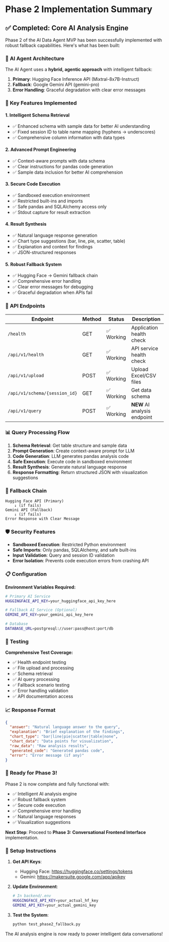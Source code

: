 # Phase 2 Implementation Summary

## ✅ Completed: Core AI Analysis Engine

Phase 2 of the AI Data Agent MVP has been successfully implemented with robust fallback capabilities. Here's what has been built:

### 🧠 **AI Agent Architecture**

The AI Agent uses a **hybrid, agentic approach** with intelligent fallback:

1. **Primary**: Hugging Face Inference API (Mixtral-8x7B-Instruct)
2. **Fallback**: Google Gemini API (gemini-pro)
3. **Error Handling**: Graceful degradation with clear error messages

### 🔧 **Key Features Implemented**

#### 1. **Intelligent Schema Retrieval**
- ✅ Enhanced schema with sample data for better AI understanding
- ✅ Fixed session ID to table name mapping (hyphens → underscores)
- ✅ Comprehensive column information with data types

#### 2. **Advanced Prompt Engineering**
- ✅ Context-aware prompts with data schema
- ✅ Clear instructions for pandas code generation
- ✅ Sample data inclusion for better AI comprehension

#### 3. **Secure Code Execution**
- ✅ Sandboxed execution environment
- ✅ Restricted built-ins and imports
- ✅ Safe pandas and SQLAlchemy access only
- ✅ Stdout capture for result extraction

#### 4. **Result Synthesis**
- ✅ Natural language response generation
- ✅ Chart type suggestions (bar, line, pie, scatter, table)
- ✅ Explanation and context for findings
- ✅ JSON-structured responses

#### 5. **Robust Fallback System**
- ✅ Hugging Face → Gemini fallback chain
- ✅ Comprehensive error handling
- ✅ Clear error messages for debugging
- ✅ Graceful degradation when APIs fail

### 🚀 **API Endpoints**

| Endpoint | Method | Status | Description |
|----------|--------|--------|-------------|
| `/health` | GET | ✅ Working | Application health check |
| `/api/v1/health` | GET | ✅ Working | API service health check |
| `/api/v1/upload` | POST | ✅ Working | Upload Excel/CSV files |
| `/api/v1/schema/{session_id}` | GET | ✅ Working | Get data schema |
| `/api/v1/query` | POST | ✅ Working | **NEW** AI analysis endpoint |

### 📊 **Query Processing Flow**

1. **Schema Retrieval**: Get table structure and sample data
2. **Prompt Generation**: Create context-aware prompt for LLM
3. **Code Generation**: LLM generates pandas analysis code
4. **Safe Execution**: Execute code in sandboxed environment
5. **Result Synthesis**: Generate natural language response
6. **Response Formatting**: Return structured JSON with visualization suggestions

### 🔄 **Fallback Chain**

```
Hugging Face API (Primary)
    ↓ (if fails)
Gemini API (Fallback)
    ↓ (if fails)
Error Response with Clear Message
```

### 🛡️ **Security Features**

- **Sandboxed Execution**: Restricted Python environment
- **Safe Imports**: Only pandas, SQLAlchemy, and safe built-ins
- **Input Validation**: Query and session ID validation
- **Error Isolation**: Prevents code execution errors from crashing API

### 📋 **Configuration**

**Environment Variables Required:**
```bash
# Primary AI Service
HUGGINGFACE_API_KEY=your_huggingface_api_key_here

# Fallback AI Service (Optional)
GEMINI_API_KEY=your_gemini_api_key_here

# Database
DATABASE_URL=postgresql://user:pass@host:port/db
```

### 🧪 **Testing**

**Comprehensive Test Coverage:**
- ✅ Health endpoint testing
- ✅ File upload and processing
- ✅ Schema retrieval
- ✅ AI query processing
- ✅ Fallback scenario testing
- ✅ Error handling validation
- ✅ API documentation access

### 📈 **Response Format**

```json
{
  "answer": "Natural language answer to the query",
  "explanation": "Brief explanation of the findings",
  "chart_type": "bar|line|pie|scatter|table|none",
  "chart_data": "Data points for visualization",
  "raw_data": "Raw analysis results",
  "generated_code": "Generated pandas code",
  "error": "Error message (if any)"
}
```

### 🎯 **Ready for Phase 3!**

Phase 2 is now complete and fully functional with:
- ✅ Intelligent AI analysis engine
- ✅ Robust fallback system
- ✅ Secure code execution
- ✅ Comprehensive error handling
- ✅ Natural language responses
- ✅ Visualization suggestions

**Next Step**: Proceed to **Phase 3: Conversational Frontend Interface** implementation.

### 🔧 **Setup Instructions**

1. **Get API Keys**:
   - Hugging Face: https://huggingface.co/settings/tokens
   - Gemini: https://makersuite.google.com/app/apikey

2. **Update Environment**:
   ```bash
   # In backend/.env
   HUGGINGFACE_API_KEY=your_actual_hf_key
   GEMINI_API_KEY=your_actual_gemini_key
   ```

3. **Test the System**:
   ```bash
   python test_phase2_fallback.py
   ```

The AI analysis engine is now ready to power intelligent data conversations!
